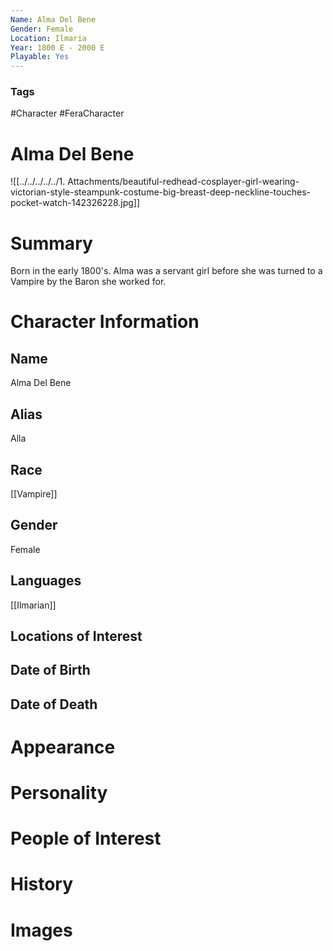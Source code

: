```yaml
---
Name: Alma Del Bene
Gender: Female
Location: Ilmaria
Year: 1800 E - 2000 E
Playable: Yes
---
```


### Tags
#Character #FeraCharacter

# Alma Del Bene

![[../../../../../1. Attachments/beautiful-redhead-cosplayer-girl-wearing-victorian-style-steampunk-costume-big-breast-deep-neckline-touches-pocket-watch-142326228.jpg]]

# Summary
Born in the early 1800's. Alma was a servant girl before she was turned to a Vampire by the Baron she worked for.

# Character Information

## Name
Alma Del Bene

## Alias
Alla

## Race
[[Vampire]]

## Gender
Female

## Languages
[[Ilmarian]]

## Locations of Interest

## Date of Birth


## Date of Death

# Appearance

# Personality

# People of Interest

# History

# Images
